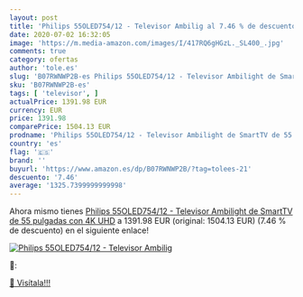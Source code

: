 ```yaml
---
layout: post
title: 'Philips 55OLED754/12 - Televisor Ambilig al 7.46 % de descuento'
date: 2020-07-02 16:32:05
image: 'https://m.media-amazon.com/images/I/417RQ6gHGzL._SL400_.jpg'
comments: true
category: ofertas
author: 'tole.es'
slug: 'B07RWNWP2B-es Philips 55OLED754/12 - Televisor Ambilight de SmartTV de...'
sku: 'B07RWNWP2B-es'
tags: [ 'televisor', ]
actualPrice: 1391.98 EUR
currency: EUR
price: 1391.98
comparePrice: 1504.13 EUR
prodname: 'Philips 55OLED754/12 - Televisor Ambilight de SmartTV de 55 pulgadas con 4K UHD'
country: 'es'
flag: '🇪🇸'
brand: ''
buyurl: 'https://www.amazon.es/dp/B07RWNWP2B/?tag=tolees-21'
descuento: '7.46'
average: '1325.7399999999998'
---
```


Ahora mismo tienes [Philips 55OLED754/12 - Televisor Ambilight de SmartTV de 55 pulgadas con 4K UHD](https://www.amazon.es/dp/B07RWNWP2B/?tag=tolees-21) a 1391.98 EUR (original: 1504.13 EUR) (7.46 %  de descuento) en el siguiente enlace!

[![Philips 55OLED754/12 - Televisor Ambilig](https://m.media-amazon.com/images/I/417RQ6gHGzL._SL400_.jpg)](https://www.amazon.es/dp/B07RWNWP2B/?tag=tolees-21)

🔎:


[🛒 Visítala!!!](https://www.amazon.es/dp/B07RWNWP2B/?tag=tolees-21)
